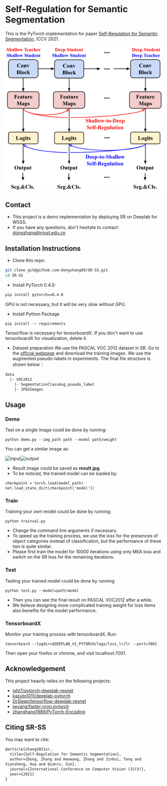 # Self-Regulation for Semantic Segmentation

This is the PyTorch implementation for paper [Self-Regulation for Semantic Segmentation](https://arxiv.org/abs/2108.09702), ICCV 2021.

![SR](imgs/SR.png)

## Contact
* This project is a demo implementation by deploying SR on Deeplab for WSSS. 
* If you have any questions, don't hesitate to contact: dongzhang@njust.edu.cn

## Installation Instructions
- Clone this repo:
```bash
git clone git@github.com:dongzhang89/SR-SS.git
cd SR-SS
```

- Install PyTorch 0.4.0:
```bash
pip install pytorch==0.4.0
```
GPU is not necessary, but it will be very slow without GPU.

- Install Python Package
```bash
pip install -r requirements
```
Tensorflow is necessary for tensorboardX. If you don't want to use tensorboardX for visualization, delete it.

- Dataset preparation
We use the PASCAL VOC 2012 dataset in SR. Go to the [official webpage](http://host.robots.ox.ac.uk/pascal/VOC/voc2012/) and download the training images. We use the augmented pseudo-labels in experiments. The final file structure is shown below：
```
data
  |- VOC2012
    |- SegmentationClassAug_pseudo_label
    |- JPEGImages
```

## Usage
### Demo
Test on a single image could be done by running:
```
python demo.py --img_path path --model path/weight
```
You can get a similar image as:

![input](imgs/input.jpg)![output](imgs/output.jpg)

* Result image could be saved as **result.jpg**.
* To be noticed, the trained model can be loaded by:
```
checkpoint = torch.load(model_path)
net.load_state_dict(checkpoint['model'])
```

### Train
Training your own model could be done by running:
```
python trainval.py
```
* Change the command line arguments if necessary. 
* To speed up the training process, we use the loss for the presences of object categories instead of classification, but the performance of these two is quite similar.
* Please first train the model for 10000 iterations using only MEA loss and switch on the SR loss for the remaining iterations.

### Test
Testing your trained model could be done by running:
```
python test.py --model=path/model
```
* Then you can see the final result on PASCAL VOC2012 after a while. 
* We believe designing more complicated training weight for loss items also benefits for the model performance.

### TensorboardX
Monitor your training process with tensorboardX. Run:
```
tensorboard --logdir=$DEEPLAB_V2_PYTORCH/logs/loss_lr/lr --port=7001
```
Then open your firefox or chrome, and visit localhost:7001. 
 
## Acknowledgement
This project heavily relies on the following projects:
- [isht7/pytorch-deeplab-resnet](https://github.com/isht7/pytorch-deeplab-resnet)
- [kazuto1011/deeplab-pytorch](https://github.com/kazuto1011/deeplab-pytorch)
- [DrSleep/tensorflow-deeplab-resnet](https://github.com/DrSleep/tensorflow-deeplab-resnet)
- [jwyang/faster-rcnn.pytorch](https://github.com/jwyang/faster-rcnn.pytorch)
- [zhanghang1989/PyTorch-Encoding](https://github.com/zhanghang1989/PyTorch-Encoding)

## Citing SR-SS
You may want to cite:
```
@article{zhang2021sr,
  title={Self-Regulation for Semantic Segmentation},
  author={Dong, Zhang and Hanwang, Zhang and Jinhui, Tang and Xiansheng, Hua and Qianru, Sun},
  journal={International Conference on Computer Vision (ICCV)},
  year={2021}
}
```
